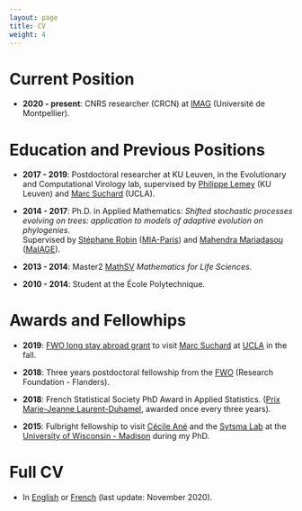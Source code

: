 ```yaml
---
layout: page
title: CV
weight: 4
---
```


# Current Position

* **2020 - present**: CNRS researcher (CRCN) at [IMAG](https://imag.edu.umontpellier.fr) (Université de Montpellier).

# Education and Previous Positions

* **2017 - 2019**: Postdoctoral researcher at KU Leuven, in the Evolutionary and Computational Virology lab,
supervised by [Philippe Lemey](https://rega.kuleuven.be/cev/ecv) (KU Leuven) and [Marc Suchard](https://msuchard.faculty.biomath.ucla.edu/) (UCLA).

* **2014 - 2017**: Ph.D. in Applied Mathematics:
*Shifted stochastic processes evolving on trees: application to models of adaptive evolution on phylogenies.*  
Supervised by [Stéphane Robin](https://www6.inrae.fr/mia-paris/Equipes/Membres/Stephane-Robin) ([MIA-Paris](https://www6.inrae.fr/mia-paris))
and [Mahendra Mariadasou](https://mahendra-mariadassou.github.io/) ([MaIAGE](https://maiage.inrae.fr/)).

* **2013 - 2014**: Master2 [MathSV](http://webens.math.u-psud.fr/-mathematiques-du-vivant-?lang=en)
 *Mathematics for Life Sciences.*

* **2010 - 2014**: Student at the École Polytechnique.

# Awards and Fellowhips

* **2019**: [FWO long stay abroad grant](https://www.fwo.be/en/fellowships-funding/international-mobility/outgoing-mobility/grant-for-a-long-stay-abroad/) to visit [Marc Suchard](https://msuchard.faculty.biomath.ucla.edu/) at [UCLA](http://www.ucla.edu/) in the fall.

* **2018**: Three years postdoctoral fellowship from the [FWO](https://www.fwo.be/en/fellowships-funding/postdoctoral-fellowships/junior-postdoctoral-fellowship/) (Research Foundation - Flanders).

* **2018**: French Statistical Society PhD Award in Applied Statistics.
([Prix Marie-Jeanne Laurent-Duhamel](https://www.sfds.asso.fr/fr/prix_et_bourses/544-le_prix_marie_jeanne_laurent_duhamel/), awarded once every three years).

* **2015**: Fulbright fellowship to visit [Cécile Ané](http://www.stat.wisc.edu/~ane/) and the [Sytsma Lab](http://www.botany.wisc.edu/sytsma/SytsmaLab/Welcome.html) at the [University of Wisconsin - Madison](http://www.wisc.edu/) during my PhD.

# Full CV

* In [English]({{site.baseurl}}/docs/202011CVen.pdf) or [French]({{site.baseurl}}/docs/202011CVfr.pdf) (last update: November 2020).